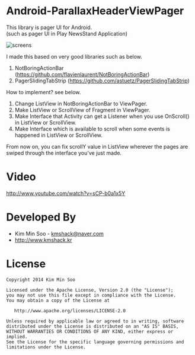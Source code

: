 Android-ParallaxHeaderViewPager
===============================

This library is pager UI for Android.<br>
(such as pager UI in Play NewsStand Application)

![screens](screen.png)


I made this based on very good libraries such as below.<br>
 1. NotBoringActionBar (https://github.com/flavienlaurent/NotBoringActionBar) <br>
 2. PagerSlidingTabStrip (https://github.com/astuetz/PagerSlidingTabStrip) <br>


How to implement? see below.<br>
1. Change ListView in NotBoringActionBar to ViewPager.<br>
2. Make ListView or ScrollView of Fragment in ViewPager.<br>
3. Make Interface that Activity can get a Listener when you use OnScroll() in ListView or ScrollView.<br>
4. Make Interface which is available to scroll when some events is happened in ListView or ScrollView.<br>

From now on, you can fix scrollY value in ListView wherever the pages are swiped through the interface you've just made.<br>

# Video

http://www.youtube.com/watch?v=sCP-b0a1x5Y



# Developed By

 * Kim Min Soo - <kmshack@naver.com>
 * http://www.kmshack.kr



# License

    Copyright 2014 Kim Min Soo

    Licensed under the Apache License, Version 2.0 (the "License");
    you may not use this file except in compliance with the License.
    You may obtain a copy of the License at

       http://www.apache.org/licenses/LICENSE-2.0

    Unless required by applicable law or agreed to in writing, software
    distributed under the License is distributed on an "AS IS" BASIS,
    WITHOUT WARRANTIES OR CONDITIONS OF ANY KIND, either express or implied.
    See the License for the specific language governing permissions and
    limitations under the License.
    
